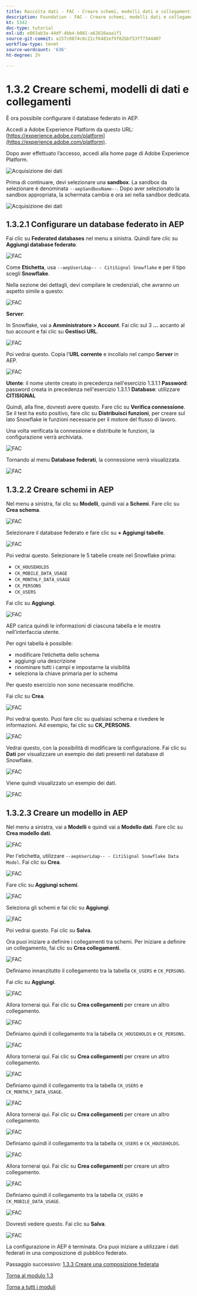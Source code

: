 ```yaml
---
title: Raccolta dati - FAC - Creare schemi, modelli dati e collegamenti
description: Foundation - FAC - Creare schemi, modelli dati e collegamenti
kt: 5342
doc-type: tutorial
exl-id: e863ab3a-44df-4bb4-b081-a62616aaa1f1
source-git-commit: a157c0874c8c21cf6481ef9f02bbf53ff7344407
workflow-type: tm+mt
source-wordcount: '636'
ht-degree: 2%

---
```


# 1.3.2 Creare schemi, modelli di dati e collegamenti

È ora possibile configurare il database federato in AEP.

Accedi a Adobe Experience Platform da questo URL: [https://experience.adobe.com/platform](https://experience.adobe.com/platform).

Dopo aver effettuato l’accesso, accedi alla home page di Adobe Experience Platform.

![Acquisizione dei dati](./../module1.2/images/home.png)

Prima di continuare, devi selezionare una **sandbox**. La sandbox da selezionare è denominata ``--aepSandboxName--``. Dopo aver selezionato la sandbox appropriata, la schermata cambia e ora sei nella sandbox dedicata.

![Acquisizione dei dati](./../module1.2/images/sb1.png)

## 1.3.2.1 Configurare un database federato in AEP

Fai clic su **Federated databases** nel menu a sinistra. Quindi fare clic su **Aggiungi database federato**.

![FAC](./images/fdb1.png)

Come **Etichetta**, usa `--aepUserLdap-- - CitiSignal Snowflake` e per il tipo scegli **Snowflake**.

Nella sezione dei dettagli, devi compilare le credenziali, che avranno un aspetto simile a questo:

![FAC](./images/fdb2.png)

**Server**:

In Snowflake, vai a **Amministratore > Account**. Fai clic sul 3 **...** accanto al tuo account e fai clic su **Gestisci URL**.

![FAC](./images/fdburl1.png)

Poi vedrai questo. Copia l&#39;**URL corrente** e incollalo nel campo **Server** in AEP.

![FAC](./images/fdburl2.png)

**Utente**: il nome utente creato in precedenza nell&#39;esercizio 1.3.1.1
**Password**: password creata in precedenza nell&#39;esercizio 1.3.1.1
**Database**: utilizzare **CITISIGNAL**

Quindi, alla fine, dovresti avere questo. Fare clic su **Verifica connessione**. Se il test ha esito positivo, fare clic su **Distribuisci funzioni**, per creare sul lato Snowflake le funzioni necessarie per il motore del flusso di lavoro.

Una volta verificata la connessione e distribuite le funzioni, la configurazione verrà archiviata.

![FAC](./images/fdb3.png)

Tornando al menu **Database federati**, la connessione verrà visualizzata.

![FAC](./images/fdb4.png)

## 1.3.2.2 Creare schemi in AEP

Nel menu a sinistra, fai clic su **Modelli**, quindi vai a **Schemi**. Fare clic su **Crea schema**.

![FAC](./images/fdb5.png)

Selezionare il database federato e fare clic su **+ Aggiungi tabelle**.

![FAC](./images/fdb6.png)

Poi vedrai questo. Selezionare le 5 tabelle create nel Snowflake prima:

- `CK_HOUSEHOLDS`
- `CK_MOBILE_DATA_USAGE`
- `CK_MONTHLY_DATA_USAGE`
- `CK_PERSONS`
- `CK_USERS`

Fai clic su **Aggiungi**.

![FAC](./images/fdb7.png)

AEP carica quindi le informazioni di ciascuna tabella e le mostra nell’interfaccia utente.

Per ogni tabella è possibile:

- modificare l’etichetta dello schema
- aggiungi una descrizione
- rinominare tutti i campi e impostarne la visibilità
- seleziona la chiave primaria per lo schema

Per questo esercizio non sono necessarie modifiche.

Fai clic su **Crea**.

![FAC](./images/fdb8.png)

Poi vedrai questo. Puoi fare clic su qualsiasi schema e rivedere le informazioni. Ad esempio, fai clic su **CK_PERSONS**.

![FAC](./images/fdb9.png)

Vedrai questo, con la possibilità di modificare la configurazione. Fai clic su **Dati** per visualizzare un esempio dei dati presenti nel database di Snowflake.

![FAC](./images/fdb10.png)

Viene quindi visualizzato un esempio dei dati.

![FAC](./images/fdb11.png)

## 1.3.2.3 Creare un modello in AEP

Nel menu a sinistra, vai a **Modelli** e quindi vai a **Modello dati**. Fare clic su **Crea modello dati**.

![FAC](./images/fdb12.png)

Per l&#39;etichetta, utilizzare `--aepUserLdap-- - CitiSignal Snowflake Data Model`. Fai clic su **Crea**.

![FAC](./images/fdb13.png)

Fare clic su **Aggiungi schemi**.

![FAC](./images/fdb14.png)

Seleziona gli schemi e fai clic su **Aggiungi**.

![FAC](./images/fdb15.png)

Poi vedrai questo. Fai clic su **Salva**.

Ora puoi iniziare a definire i collegamenti tra schemi. Per iniziare a definire un collegamento, fai clic su **Crea collegamenti**.

![FAC](./images/fdb16.png)

Definiamo innanzitutto il collegamento tra la tabella `CK_USERS` e `CK_PERSONS`.

Fai clic su **Aggiungi**.

![FAC](./images/fdb18.png)

Allora tornerai qui. Fai clic su **Crea collegamenti** per creare un altro collegamento.

![FAC](./images/fdb17.png)

Definiamo quindi il collegamento tra la tabella `CK_HOUSEHOLDS` e `CK_PERSONS`.

![FAC](./images/fdb19.png)

Allora tornerai qui. Fai clic su **Crea collegamenti** per creare un altro collegamento.

![FAC](./images/fdb20.png)

Definiamo quindi il collegamento tra la tabella `CK_USERS` e `CK_MONTHLY_DATA_USAGE`.

![FAC](./images/fdb21.png)

Allora tornerai qui. Fai clic su **Crea collegamenti** per creare un altro collegamento.

![FAC](./images/fdb22.png)

Definiamo quindi il collegamento tra la tabella `CK_USERS` e `CK_HOUSEHOLDS`.

![FAC](./images/fdb23.png)

Allora tornerai qui. Fai clic su **Crea collegamenti** per creare un altro collegamento.

![FAC](./images/fdb24.png)

Definiamo quindi il collegamento tra la tabella `CK_USERS` e `CK_MOBILE_DATA_USAGE`.

![FAC](./images/fdb25.png)

Dovresti vedere questo. Fai clic su **Salva**.

![FAC](./images/fdb26.png)

La configurazione in AEP è terminata. Ora puoi iniziare a utilizzare i dati federati in una composizione di pubblico federato.

Passaggio successivo: [1.3.3 Creare una composizione federata](./ex3.md)

[Torna al modulo 1.3](./fac.md)

[Torna a tutti i moduli](../../../overview.md)
